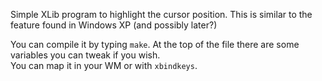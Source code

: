 Simple XLib program to highlight the cursor position. This is similar to the
feature found in Windows XP (and possibly later?)

You can compile it by typing `make`. At the top of the file there are some
variables you can tweak if you wish.  
You can map it in your WM or with `xbindkeys`.

